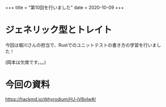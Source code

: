 +++
title = "第10回を行いました"
date = 2020-10-09
+++

# ジェネリック型とトレイト

今回は堀川さんの担当で、Rustでのユニットテストの書き方の学習を行いました！

(岡本は欠席です。。。)

# 今回の資料

https://hackmd.io/@hyrodium/HJ-iV8oIw#/
